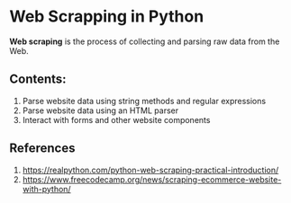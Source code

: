 # Web Scrapping in Python
__Web scraping__ is the process of collecting and parsing raw data from the Web.

## Contents:
1. Parse website data using string methods and regular expressions
2. Parse website data using an HTML parser
3. Interact with forms and other website components

## References
1. https://realpython.com/python-web-scraping-practical-introduction/
2. https://www.freecodecamp.org/news/scraping-ecommerce-website-with-python/
